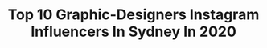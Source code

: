 ---
title: Top 10 Graphic-Designers Instagram Influencers In Sydney In 2020
description: >-
  Find top graphic-designers Instagram influencers in Sydney in 2020. Most popular hashtags: #travel #australia #sydney #graphicdesigner.
platform: Instagram
profiles:
  - username: "krisandrewsmall"
    fullname: >-
      Kris Andrew Small
    location: "Australia"
    followers: 7995
    engagement: 705
    commentsToLikes: 0.028703
    id: ck6u4rme45dpp0j71u63qb5qw
    verified: false
    hashtags: "#fruitsartclub, #certainmagazine, #tdkpeepshow, #adobedesign"
  - username: "ninaalexandra_"
    fullname: >-
      Fashion • Travel • Creative
    location: "Australia"
    followers: 18951
    engagement: 243
    commentsToLikes: 0.057272
    id: ck602rhj5ireq0i14npl2uea2
    verified: false
    hashtags: "#dametraveler, #backpackerstory, #beachwaves, #singapore"
  - username: "farkie.02"
    fullname: >-
      Mark Fitzpatrick
    location: "Australia"
    followers: 3794
    engagement: 5530
    commentsToLikes: 0.023291
    id: ck8sxt9n6ikyz0j78er1kww3l
    verified: false
    hashtags: "#coba, #gaylove, #pinkhair, #gaycouple"
  - username: "karina_jambrak"
    fullname: >-
      Australian Artist
    location: "Australia"
    followers: 30915
    engagement: 375
    commentsToLikes: 0.074877
    id: ck0u2d4skzht70i19m6z3zo28
    verified: false
    hashtags: "#kidsart, #wallart, #cornerofmyhome, #hellocolor"
  - username: "tracieching"
    fullname: >-
      Tracie Ching
    location: "Australia"
    followers: 17158
    engagement: 330
    commentsToLikes: 0.023945
    id: ck5q4cwfuomao0i118gz0xnhw
    verified: false
    hashtags: "#sydney, #study, #classifiedseries, #toys"
  - username: "emilyescapade"
    fullname: >-
      EMILY ↡ Exploring
    location: "Australia"
    followers: 5053
    engagement: 1203
    commentsToLikes: 0.138248
    id: ck0tvx5jnd6cn0i198grvph9x
    verified: false
    hashtags: "#newzealandguide, #tropicallife, #travelcouples, #seeaustralia"
  - username: "mietta__"
    fullname: >-
      MIETTA 🗡️
    location: "Australia"
    followers: 6653
    engagement: 713
    commentsToLikes: 0.054129
    id: ck14jjoxfkp8f0i19ddbpauyi
    verified: false
    hashtags: "#easeeas"
  - username: "farkie.02"
    fullname: >-
      Mark Fitzpatrick
    location: "Australia"
    followers: 3794
    engagement: 5530
    commentsToLikes: 0.023291
    id: ck8sxt9n6ikyz0j78er1kww3l
    verified: false
    hashtags: "#coba, #gaylove, #pinkhair, #gaycouple"
  - username: "rosshatton"
    fullname: >-
      Ross Hatton - Bokeh / Street
    location: "Australia"
    followers: 4031
    engagement: 4406
    commentsToLikes: 0.185924
    id: ck0w1zzs0lyxn0i19zwdplhb7
    verified: false
    hashtags: "#clickcity, #citykillerz, #nightphotography, #strangertonez"
  - username: "ninaalexandra_"
    fullname: >-
      Fashion • Travel • Creative
    location: "Australia"
    followers: 18951
    engagement: 243
    commentsToLikes: 0.057272
    id: ck602rhj5ireq0i14npl2uea2
    verified: false
    hashtags: "#dametraveler, #backpackerstory, #beachwaves, #singapore"
---